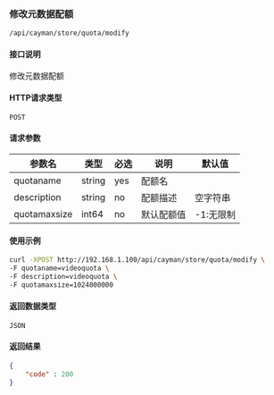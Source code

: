### 修改元数据配额
`/api/cayman/store/quota/modify`

#### 接口说明
修改元数据配额 

#### HTTP请求类型
`POST`

#### 请求参数
|参数名|类型|必选|说明|默认值|
|--|--|--|--|--|
|quotaname|string|yes|配额名||
|description|string|no|配额描述|空字符串|
|quotamaxsize|int64|no|默认配额值|-1:无限制|

#### 使用示例
```sh
curl -XPOST http://192.168.1.100/api/cayman/store/quota/modify \
-F quotaname=videoquota \
-F description=videoquota \
-F quotamaxsize=1024000000
```

#### 返回数据类型
`JSON`

#### 返回结果
```json
{
    "code" : 200
}
```